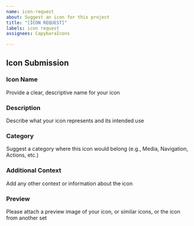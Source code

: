 ```yaml
---
name: icon-request
about: Suggest an icon for this project
title: "[ICON REQUEST]"
labels: icon request
assignees: CapybaraIcons

---
```


## Icon Submission

### Icon Name
Provide a clear, descriptive name for your icon

### Description
Describe what your icon represents and its intended use

### Category
Suggest a category where this icon would belong (e.g., Media, Navigation, Actions, etc.)

### Additional Context
Add any other context or information about the icon 

### Preview
Please attach a preview image of your icon, or similar icons, or the icon from another set
